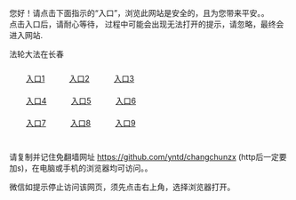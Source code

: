 您好！请点击下面指示的“入口”，浏览此网站是安全的，且为您带来平安。。 <br/>
点击入口后，请耐心等待， 过程中可能会出现无法打开的提示，请忽略，最终会进入网站. </br>

法轮大法在长春<br/>
<div style="padding:10px"><a style="margin:20px" target="_blank" href="https://d6vd1o8vksvhf.cloudfront.net/2Qpsp?vmaigbmb" id="ccLink1" rel="nofollow">入口1</a> <a target="_blank" style="margin:20px" href="https://dj5idwlwu5nu3.cloudfront.net/2Qpsp?ezmzo" id="ccLink2" rel="nofollow">入口2</a> <a style="margin:20px" target="_blank" href="https://d31s47jbv9dijn.cloudfront.net/2Qpsp?jrfkjc" id="ccLink3" rel="nofollow">入口3</a></div>

<div style="padding:10px" ><a style="margin:20px" target="_blank" href="https://d6vd1o8vksvhf.cloudfront.net/2Qpsp?vmaigbmb" id="ccLink4" rel="nofollow">入口4</a> <a style="margin:20px" href="https://dj5idwlwu5nu3.cloudfront.net/2Qpsp?ezmzo" target="_blank" id="ccLink5" rel="nofollow">入口5</a> <a style="margin:20px" href="https://d31s47jbv9dijn.cloudfront.net/2Qpsp?jrfkjc" target="_blank" id="ccLink6" rel="nofollow">入口6</a></div>

<div style="padding:10px"><a style="margin:20px" target="_blank" href="https://d6vd1o8vksvhf.cloudfront.net/2Qpsp?vmaigbmb" id="ccLink7" rel="nofollow">入口7</a> <a style="margin:20px" href="https://dj5idwlwu5nu3.cloudfront.net/2Qpsp?ezmzo" target="_blank" id="ccLink8" rel="nofollow">入口8</a> <a style="margin:20px" target="_blank" href="https://d31s47jbv9dijn.cloudfront.net/2Qpsp?jrfkjc" id="ccLink9" rel="nofollow">入口9</a></div>

<br/>



请复制并记住免翻墙网址 https://github.com/yntd/changchunzx (http后一定要加s)，在电脑或手机的浏览器均可访问。。<br/>

微信如提示停止访问该网页，须先点击右上角，选择浏览器打开。
